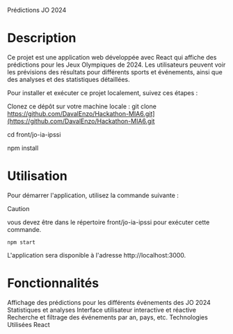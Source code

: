 Prédictions JO 2024

# Description
Ce projet est une application web développée avec React qui affiche des prédictions pour les Jeux Olympiques de 2024. Les utilisateurs peuvent voir les prévisions des résultats pour différents sports et événements, ainsi que des analyses et des statistiques détaillées.

Pour installer et exécuter ce projet localement, suivez ces étapes :

Clonez ce dépôt sur votre machine locale :
git clone https://github.com/DavalEnzo/Hackathon-MIA6.git](https://github.com/DavalEnzo/Hackathon-MIA6.git 

cd front/jo-ia-ipssi

npm install

# Utilisation
Pour démarrer l'application, utilisez la commande suivante :

> [!CAUTION]
> vous devez être dans le répertoire front/jo-ia-ipssi pour exécuter cette commande.

```console
npm start
```

L'application sera disponible à l'adresse http://localhost:3000.

# Fonctionnalités
Affichage des prédictions pour les différents événements des JO 2024
Statistiques et analyses
Interface utilisateur interactive et réactive
Recherche et filtrage des événements par an, pays, etc.
Technologies Utilisées
React

